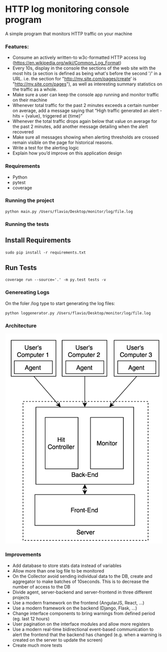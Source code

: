 # HTTP log monitoring console program

A simple program that monitors HTTP traffic on your machine

### Features:
* Consume an actively written-to w3c-formatted HTTP access log (https://en.wikipedia.org/wiki/Common_Log_Format)
* Every 10s, display in the console the sections of the web site with the most hits (a section is defined as being what's before the second '/' in a URL. i.e. the section for "http://my.site.com/pages/create' is "http://my.site.com/pages"), as well as interesting summary statistics on the traffic as a whole.
* Make sure a user can keep the console app running and monitor traffic on their machine
* Whenever total traffic for the past 2 minutes exceeds a certain number on average, add a message saying that “High traffic generated an alert - hits = {value}, triggered at {time}”
* Whenever the total traffic drops again below that value on average for the past 2 minutes, add another message detailing when the alert recovered
* Make sure all messages showing when alerting thresholds are crossed remain visible on the page for historical reasons.
* Write a test for the alerting logic
* Explain how you’d improve on this application design

### Requirements
* Python
* pytest
* coverage

### Running the project
```
python main.py /Users/flavio/Desktop/monitor/log/file.log
```

### Running the tests

## Install Requirements
```
sudo pip install -r requirements.txt
```

## Run Tests
```
coverage run --source='.' -m py.test tests -v
```

### Genereating Logs
On the foler /log type to start generating the log files:
```
python loggenerator.py /Users/flavio/Desktop/monitor/log/file.log
```

### Architecture
![System](diagram.png)

### Improvements
* Add database to store stats data instead of variables
* Allow more than one log file to be monitored
* On the Collector avoid sending individual data to the DB, create and aggregator to make batches of 10seconds. This is to decrease the number of access to the DB
* Divide agent, server-backend and server-frontend in three different projects
* Use a modern framework on the frontend (AngularJS, React, ...)
* Use a modern framework on the backend (Django, Flask, ...)
* Change interface components to bring warnings from defined period (eg. last 12 hours)
* User pagination on the interface modules and allow more registers
* Use a modern real-time bidirectional event-based communication to alert the frontend that the backend has changed (e.g. when a warning is created on the server to update the screen)
* Create much more tests

